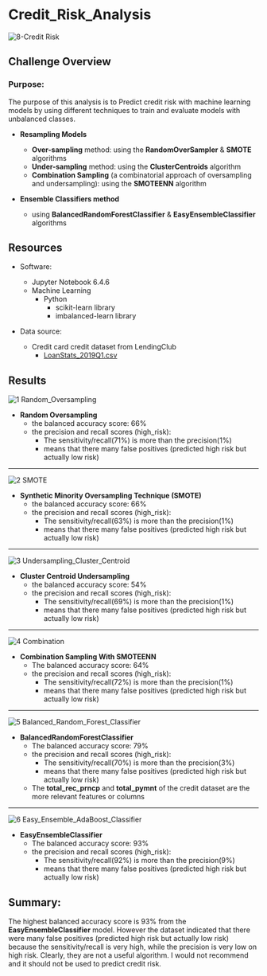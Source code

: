 # Credit_Risk_Analysis

![8-Credit Risk](https://user-images.githubusercontent.com/89308251/147290436-adcae2f9-8932-4c95-91f2-d9b2334520f1.jpg)


## Challenge Overview

### Purpose:

   The purpose of this analysis is to Predict credit risk with machine learning models by using different techniques to train and evaluate models with unbalanced classes.
- **Resampling Models** 
	- **Over-sampling** method: using the **RandomOverSampler** & **SMOTE** algorithms
	- **Under-sampling** method: using the **ClusterCentroids** algorithm
	- **Combination Sampling** (a combinatorial approach of oversampling and undersampling): using the **SMOTEENN** algorithm
  
- **Ensemble Classifiers method**
	- using **BalancedRandomForestClassifier** & **EasyEnsembleClassifier** algorithms
  
 
## Resources
- Software:
   - Jupyter Notebook 6.4.6
   - Machine Learning
      - Python 
         - scikit-learn library
         - imbalanced-learn library
   
- Data source: 
   - Credit card credit dataset from LendingClub
      - [LoanStats_2019Q1.csv](https://github.com/SYDsCorner/Credit_Risk_Analysis/blob/main/Resources/LoanStats_2019Q1.csv)

## Results 

![1 Random_Oversampling](https://user-images.githubusercontent.com/89308251/147292939-c53ebebe-a386-4b51-8062-1780a32ef0c9.png)

- **Random Oversampling**
   - the balanced accuracy score: 66% 
   - the precision and recall scores (high_risk): 
      - The sensitivity/recall(71%) is more than the precision(1%) 
      - means that there many false positives (predicted high risk but actually low risk)
--------------------------------------------------------

![2 SMOTE ](https://user-images.githubusercontent.com/89308251/147292943-8b451544-8d70-49c6-b58e-6d4452643151.png)

- **Synthetic Minority Oversampling Technique (SMOTE)**
   - the balanced accuracy score: 66%
   - the precision and recall scores (high_risk): 
      - The sensitivity/recall(63%) is more than the precision(1%) 
      - means that there many false positives (predicted high risk but actually low risk)

--------------------------------------------------------

![3 Undersampling_Cluster_Centroid](https://user-images.githubusercontent.com/89308251/147292947-778b0abb-04e4-45e4-8c5a-45c8f0dd4f31.png)

- **Cluster Centroid Undersampling**
   - the balanced accuracy score: 54%
   - the precision and recall scores (high_risk): 
      - The sensitivity/recall(69%) is more than the precision(1%) 
      - means that there many false positives (predicted high risk but actually low risk)

--------------------------------------------------------

![4 Combination](https://user-images.githubusercontent.com/89308251/147292951-4ef55ca9-785a-49d5-bb8e-53e8d60a0566.png)

- **Combination Sampling With SMOTEENN**
   - The balanced accuracy score: 64%
   - the precision and recall scores (high_risk): 
      - The sensitivity/recall(72%) is more than the precision(1%) 
      - means that there many false positives (predicted high risk but actually low risk)

--------------------------------------------------------

![5 Balanced_Random_Forest_Classifier](https://user-images.githubusercontent.com/89308251/147293771-ecebc676-9fcf-4025-bcf6-4228c302d987.png)

- **BalancedRandomForestClassifier**
   - The balanced accuracy score: 79% 
   - the precision and recall scores (high_risk): 
      - The sensitivity/recall(70%) is more than the precision(3%) 
      - means that there many false positives (predicted high risk but actually low risk)
   - The **total_rec_prncp** and **total_pymnt** of the credit dataset are the more relevant features or columns
--------------------------------------------------------

![6 Easy_Ensemble_AdaBoost_Classifier](https://user-images.githubusercontent.com/89308251/147292985-993960db-c95b-42ca-b46e-a219ce0a8954.png)

- **EasyEnsembleClassifier**
   - The balanced accuracy score: 93%
   - the precision and recall scores (high_risk): 
      - The sensitivity/recall(92%) is more than the precision(9%) 
      - means that there many false positives (predicted high risk but actually low risk)


## Summary:   

The highest balanced accuracy score is 93% from the **EasyEnsembleClassifier** model. However the dataset indicated that there were many false positives (predicted high risk but actually low risk) because the sensitivity/recall is very high, while the precision is very low on high risk. Clearly, they are not a useful algorithm. I would not recommend and it should not be used to predict credit risk.
